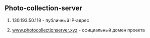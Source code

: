 ## Photo-collection-server

1. 130.193.50.118 - публичный IP-адрес

2. www.photocollectionserver.xyz - официальный домен проекта
